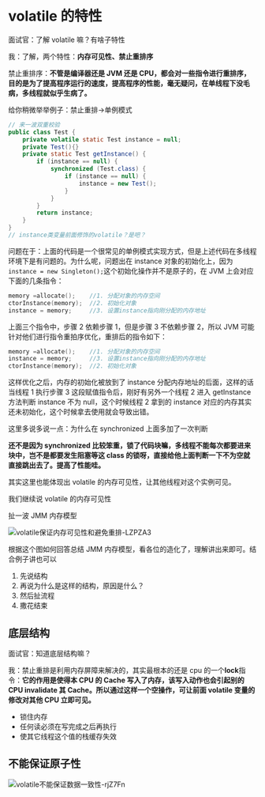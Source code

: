 # volatile 的特性

面试官：了解 volatile 嘛？有啥子特性

我：了解，两个特性：**内存可见性、禁止重排序**

禁止重排序：**不管是编译器还是 JVM 还是 CPU，都会对一些指令进行重排序，目的是为了提高程序运行的速度，提高程序的性能，毫无疑问，在单线程下没毛病，多线程就似乎生病了。**

给你稍微举举例子：禁止重排->单例模式

```java
// 来一波双重校验
public class Test {
    private volatile static Test instance = null;
    private Test(){}
    private static Test getInstance() {
        if (instance == null) {
            synchronized (Test.class) {
                if (instance == null) {
                    instance = new Test();
                }
            }
        }
        return instance;
    }
}
// instance类变量前面修饰的volatile？是吧？
```

问题在于：上面的代码是一个很常见的单例模式实现方式，但是上述代码在多线程环境下是有问题的。为什么呢，问题出在 instance 对象的初始化上，因为`instance = new Singleton();`这个初始化操作并不是原子的，在 JVM 上会对应下面的几条指令：

```c
memory =allocate();    //1. 分配对象的内存空间
ctorInstance(memory);  //2. 初始化对象
instance = memory;     //3. 设置instance指向刚分配的内存地址
```

上面三个指令中，步骤 2 依赖步骤 1，但是步骤 3 不依赖步骤 2，所以 JVM 可能针对他们进行指令重拍序优化，重排后的指令如下：

```c
memory =allocate();    //1. 分配对象的内存空间
instance = memory;     //3. 设置instance指向刚分配的内存地址
ctorInstance(memory);  //2. 初始化对象
```

这样优化之后，内存的初始化被放到了 instance 分配内存地址的后面，这样的话当线程 1 执行步骤 3 这段赋值指令后，刚好有另外一个线程 2 进入 getInstance 方法判断 instance 不为 null，这个时候线程 2 拿到的 instance 对应的内存其实还未初始化，这个时候拿去使用就会导致出错。

这里多说多说一点：为什么在 synchronized 上面多加了一次判断

**还不是因为 synchronized 比较笨重，锁了代码块嘛，多线程不能每次都要进来块中，岂不是都要发生阻塞等这 class 的锁呀，直接给他上面判断一下不为空就直接跳出去了。提高了性能哇。**

其实这里也能体现出 volatile 的内存可见性，让其他线程对这个实例可见。

我们继续说 volatile 的内存可见性

扯一波 JMM 内存模型

![volatile保证内存可见性和避免重排-LZPZA3](https://cdn.jsdelivr.net/gh/DreamCats/imgs@main/uPic/volatile保证内存可见性和避免重排-LZPZA3.png)

根据这个图如何回答总结 JMM 内存模型，看各位的造化了，理解讲出来即可。结合例子讲也可以

1. 先说结构
2. 再说为什么是这样的结构，原因是什么？
3. 然后扯流程
4. 撒花结束

## 底层结构

面试官：知道底层结构嘛？

我：禁止重排是利用内存屏障来解决的，其实最根本的还是 cpu 的一个**lock**指令：**它的作用是使得本 CPU 的 Cache 写入了内存，该写入动作也会引起别的 CPU invalidate 其 Cache。所以通过这样一个空操作，可让前面 volatile 变量的修改对其他 CPU 立即可见。**

- 锁住内存
- 任何读必须在写完成之后再执行
- 使其它线程这个值的栈缓存失效

## 不能保证原子性

![volatile不能保证数据一致性-rjZ7Fn](https://cdn.jsdelivr.net/gh/DreamCats/imgs@main/uPic/volatile不能保证数据一致性-rjZ7Fn.png)

